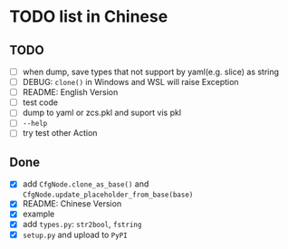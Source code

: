 # TODO list in Chinese

## TODO
 - [ ] when dump, save types that not support by yaml(e.g. slice) as string
 - [ ] DEBUG: `clone()` in Windows and WSL will raise Exception
 - [ ] README: English Version
 - [ ] test code
 - [ ] dump to yaml or zcs.pkl and suport vis pkl
 - [ ] `--help`
 - [ ] try test other Action

## Done

 - [x] add `CfgNode.clone_as_base()` and `CfgNode.update_placeholder_from_base(base)`
 - [x] README: Chinese Version
 - [x] example
 - [x] add `types.py`: `str2bool`, `fstring`
 - [x] `setup.py` and upload to `PyPI`
